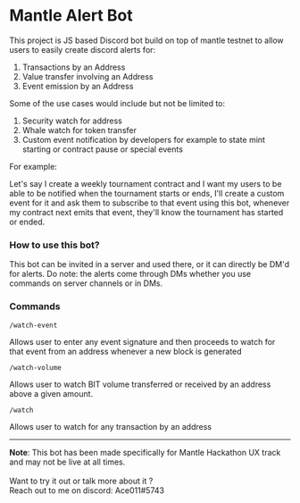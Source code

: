# Mantle Alert Bot

This project is JS based Discord bot build on top of mantle testnet to allow users to easily create discord alerts for: <br>

1. Transactions by an Address
2. Value transfer involving an Address
3. Event emission by an Address

Some of the use cases would include but not be limited to:

1. Security watch for address
2. Whale watch for token transfer
3. Custom event notification by developers for example to state mint starting or contract pause or special events

For example:

Let's say I create a weekly tournament contract and I want my users to be able to be notified when the tournament starts or ends, I'll create a custom event for it and ask them to subscribe to that event using this bot, whenever my contract next emits that event, they'll know the tournament has started or ended.

### How to use this bot?

This bot can be invited in a server and used there, or it can directly be DM'd for alerts. Do note: the alerts come through DMs whether you use commands on server channels or in DMs.

### Commands

```
/watch-event
```

Allows user to enter any event signature and then proceeds to watch for that event from an address whenever a new block is generated

```
/watch-volume
```

Allows user to watch BIT volume transferred or received by an address above a given amount.

```
/watch
```

Allows user to watch for any transaction by an address

---

**Note**: This bot has been made specifically for Mantle Hackathon UX track and may not be live at all times.
<br><br>
Want to try it out or talk more about it ? <br>
Reach out to me on discord: Ace011#5743
